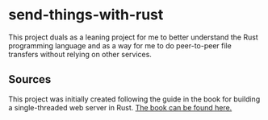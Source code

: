 # send-things-with-rust

This project duals as a leaning project for me to better understand the Rust
programming language and as a way for me to do peer-to-peer file transfers
without relying on other services.

## Sources

This project was initially created following the guide in the book for
building a single-threaded web server in Rust. [The book can be found
here.](https://doc.rust-lang.org/book/ch20-01-single-threaded.html)
